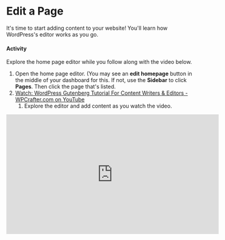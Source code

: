 # Edit a Page
It's time to start adding content to your website! You'll learn how WordPress's editor works as you go.

#### Activity
Explore the home page editor while you follow along with the video below.

1. Open the home page editor. (You may see an **edit homepage** button in the middle of your dashboard for this. If not, use the **Sidebar** to click **Pages**. Then click the page that's listed.
1. [Watch: WordPress Gutenberg Tutorial For Content Writers & Editors - WPCrafter.com on YouTube](https://youtu.be/h9yIMQTUk04)
    1. Explore the editor and add content as you watch the video.

<iframe width="560" height="315" src="https://www.youtube.com/embed/h9yIMQTUk04" frameborder="0" allow="accelerometer; autoplay; encrypted-media; gyroscope; picture-in-picture" allowfullscreen></iframe>
